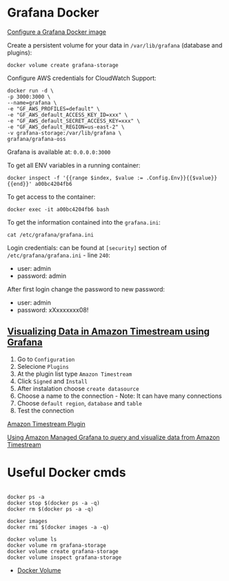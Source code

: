 # Grafana Docker 

[Configure a Grafana Docker image
](https://grafana.com/docs/grafana/next/setup-grafana/configure-docker/#default-paths)

Create a persistent volume for your data in `/var/lib/grafana` (database and plugins):
```
docker volume create grafana-storage
```

Configure AWS credentials for CloudWatch Support:
```
docker run -d \
-p 3000:3000 \
--name=grafana \
-e "GF_AWS_PROFILES=default" \
-e "GF_AWS_default_ACCESS_KEY_ID=xxx" \
-e "GF_AWS_default_SECRET_ACCESS_KEY=xxx" \
-e "GF_AWS_default_REGION=us-east-2" \
-v grafana-storage:/var/lib/grafana \
grafana/grafana-oss
```
Grafana is available at: `0.0.0.0:3000`


To get all ENV variables in a running container: 
```
docker inspect -f '{{range $index, $value := .Config.Env}}{{$value}} {{end}}' a00bc4204fb6
```

To get access to the container:
```
docker exec -it a00bc4204fb6 bash
```

To get the information contained into the `grafana.ini`:
```
cat /etc/grafana/grafana.ini
```

Login credentials: can be found at `[security]` section of `/etc/grafana/grafana.ini` - line `240`:

- user: admin
- password: admin

After first login change the password to new password:

- user: admin
- password: xXxxxxxxx08!

## [Visualizing Data in Amazon Timestream using Grafana](https://www.youtube.com/watch?v=pilkz645cs4)

1. Go to `Configuration`
2. Selecione `Plugins`
3. At the plugin list type `Amazon Timestream`
4. Click `Signed` and `Install`
5. After instalation choose `create datasource`
6. Choose a name to the connection - Note: It can have many connections 
7. Choose `default region`, `database` and `table`
8. Test the connection

[Amazon Timestream Plugin](https://grafana.com/grafana/plugins/grafana-timestream-datasource/)

[Using Amazon Managed Grafana to query and visualize data from Amazon Timestream](https://www.youtube.com/watch?v=4oMbsLY28vc)


# Useful Docker cmds

```

docker ps -a
docker stop $(docker ps -a -q)
docker rm $(docker ps -a -q)

docker images
docker rmi $(docker images -a -q)

docker volume ls
docker volume rm grafana-storage
docker volume create grafana-storage
docker volume inspect grafana-storage
```
- [Docker Volume](https://docs.docker.com/engine/reference/commandline/volume)